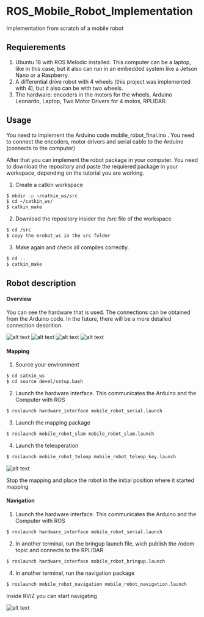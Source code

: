 # ROS_Mobile_Robot_Implementation
 Implementation from scratch of a mobile robot

## Requierements

1. Ubuntu 18 with ROS Melodic installed. This computer can be a laptop, like in this case, but it also can run in an embedded system like a Jetson Nano or a Raspberry. 
2. A differential drive robot with 4 wheels (this project was implemented with 4), but it also can be with two wheels.
3. The hardware: encoders in the motors for the wheels, Arduino Leonardo, Laptop, Two Motor Drivers for 4 motos, RPLIDAR.

## Usage 

You need to implement the Arduino code mobile_robot_final.ino . You need to connect the encoders, motor drivers and serial cable to the Arduino (connects to the computer) 

After that you can implement the robot package in your computer. 
You need to download the repository and paste the requiered package in your workspace, depending on the tutorial you are working.
1. Create a catkin workspace
```sh
$ mkdir -p ~/catkin_ws/src
$ cd ~/catkin_ws/
$ catkin_make
```
2. Download the repository insider the /src file of the workspace
```sh
$ cd /src
$ copy the mrobot_ws in the src folder
```
3. Make again and check all compiles correctly.
```sh
$ cd ..
$ catkin_make
``` 
## Robot description

#### Overview
You can see the hardware that is used. The connections can be obtained from the Arduino code. In the future, there will be a more detailed connection descrition. 

[robot]: ./images/robot1.png
[running]: ./images/robot_running.jpeg
[mapping]: ./images/mapping.png
[solidworks]: ./images/design.png
[rviz_mapping]: ./images/ros_mapping_rviz.png
[rviz_navigation]: ./images/ros_navigation_rviz.png

![alt text][robot]
![alt text][running]
![alt text][mapping]
![alt text][solidworks]
#### Mapping 
1. Source your environment
```sh
$ cd catkin_ws
$ cd source devel/setup.bash
```
2. Launch the hardware interface. This communicates the Arduino and the Computer with ROS
```sh
$ roslaunch hardware_interface mobile_robot_serial.launch
```
3. Launch the mapping package
```sh
$ roslaunch mobile_robot_slam mobile_robot_slam.launch
```
4. Launch the teleoperation
```sh
$ roslaunch mobile_robot_teleop mobile_robot_teleop_key.launch
```
![alt text][rviz_mapping]

Stop the mapping and place the robot in the initial position where it started mapping
#### Navigation 

1. Launch the hardware interface. This communicates the Arduino and the Computer with ROS
```sh
$ roslaunch hardware_interface mobile_robot_serial.launch
```
2. In another terminal, run the bringup launch file, wich publish the /odom topic and connects to the RPLIDAR
```sh
$ roslaunch hardware_interface mobile_robot_bringup.launch
```
4. In another terminal, run the navigation package
```sh
$ roslaunch mobile_robot_navigation mobile_robot_navigation.launch
```

Inside RVIZ you can start navigating

![alt text][rviz_navigation]
